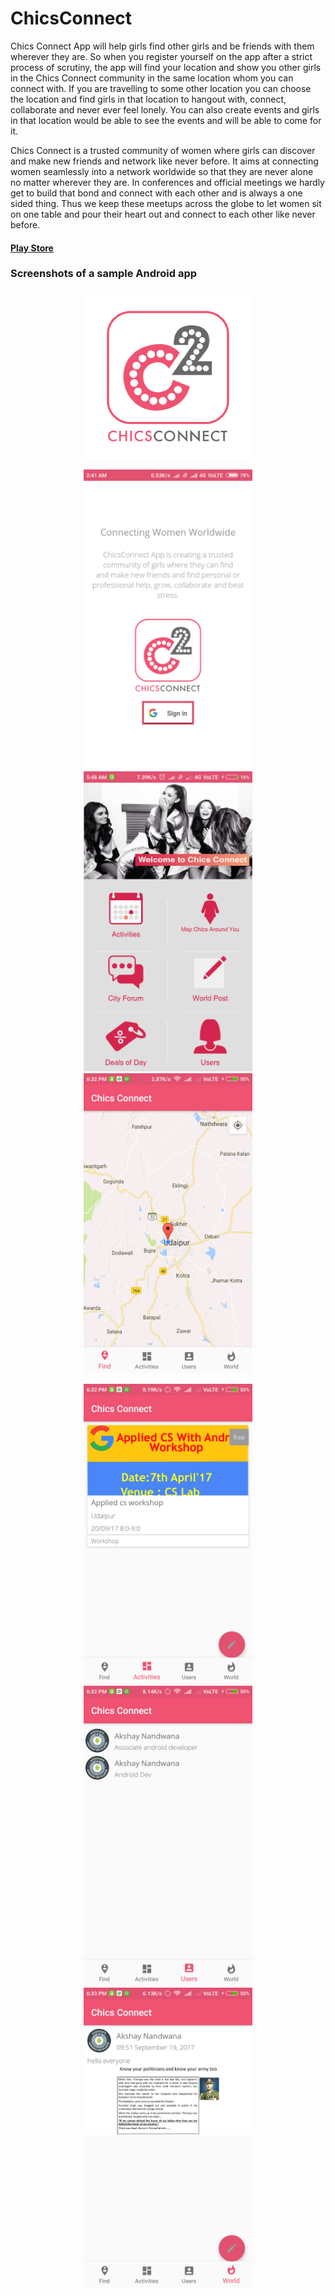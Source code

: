 # ChicsConnect
Chics Connect App will help girls find other girls and be friends with them wherever they are.
So when you register yourself on the app after a strict process of scrutiny, the app will find your location and show you other girls in the Chics Connect community in the same location whom you can connect with. If you are travelling to some other location you can choose the location and find girls in that location to hangout with, connect, collaborate and never ever feel lonely. You can also create events and girls in that location would be able to see the events and will be able to come for it.

Chics Connect is a trusted community of women where girls can discover and make new friends and network like never before. It aims at connecting women seamlessly into a network worldwide so that they are never alone no matter wherever they are.
In conferences and official meetings we hardly get to build that bond and connect with each other and is always a one sided thing. Thus we keep these meetups across the globe to let women sit on one table and pour their heart out and connect to each other like never before.

#### [Play Store](https://play.google.com/store/apps/details?id=and.com.chicsconnect)


### Screenshots of a sample Android app

<p align="center">
<img src="Screenshots/logo.png" height = "270" width="270"> 
</p>

<p align="center">
<img src="Screenshots/FirstScreen.png" height = "480" width="270"> <img src="Screenshots/Screenshot_2017-10-05-05-48-15-242_and.com.chicsconnect.png" height = "480" width="270"> <img src="Screenshots/Screenshot_2017-09-23-18-32-47-877_com.chicsconnect.png" height = "480" width="270">
</p>

<p align="center">
<img src="Screenshots/Screenshot_2017-09-23-18-32-42-107_com.chicsconnect.png" height = "480" width="270"> <img src="Screenshots/Screenshot_2017-09-23-18-32-57-234_com.chicsconnect.png" height = "480" width="270"> <img src="Screenshots/Screenshot_2017-09-23-18-33-02-705_com.chicsconnect.png" height = "480" width="270">
</p>